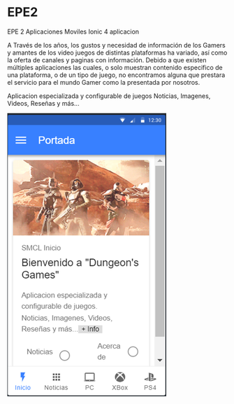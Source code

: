 # EPE2
EPE 2 Aplicaciones Moviles
Ionic 4 aplicacion

A Través de los años, los gustos y necesidad de información de los Gamers y amantes de los video juegos de distintas plataformas ha variado, así como la oferta de canales y paginas con información.
Debido a que existen múltiples aplicaciones las cuales, o solo muestran contenido especifico de una plataforma, o de un tipo de juego, no encontramos alguna que prestara el servicio para el mundo Gamer como la presentada por nosotros.

Aplicacion especializada y configurable de juegos
Noticias, Imagenes, Videos, Reseñas y más...


![imagen intro](https://github.com/cristianloyola/Dungeons_Game/blob/master/introD_G.png)

